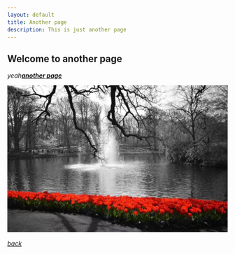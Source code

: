 ```yaml
---
layout: default
title: Another page
description: This is just another page
---
```


## Welcome to another page

_yeah_[**_another page_**](./another-2-1.html)

<center>
<img src='img/flower3.jpg'>
</center>

[*back*](./)


